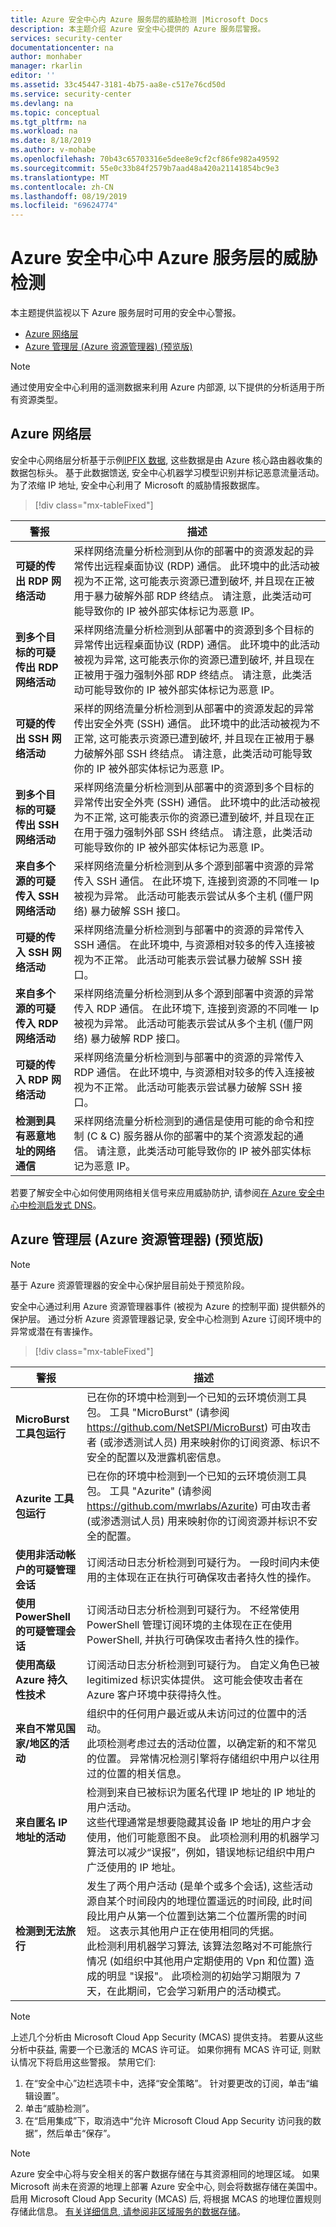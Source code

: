 ```yaml
---
title: Azure 安全中心内 Azure 服务层的威胁检测 |Microsoft Docs
description: 本主题介绍 Azure 安全中心提供的 Azure 服务层警报。
services: security-center
documentationcenter: na
author: monhaber
manager: rkarlin
editor: ''
ms.assetid: 33c45447-3181-4b75-aa8e-c517e76cd50d
ms.service: security-center
ms.devlang: na
ms.topic: conceptual
ms.tgt_pltfrm: na
ms.workload: na
ms.date: 8/18/2019
ms.author: v-mohabe
ms.openlocfilehash: 70b43c65703316e5dee8e9cf2cf86fe982a49592
ms.sourcegitcommit: 55e0c33b84f2579b7aad48a420a21141854bc9e3
ms.translationtype: MT
ms.contentlocale: zh-CN
ms.lasthandoff: 08/19/2019
ms.locfileid: "69624774"
---
```

# <a name="threat-detection-for-azure-service-layer-in-azure-security-center"></a>Azure 安全中心中 Azure 服务层的威胁检测

本主题提供监视以下 Azure 服务层时可用的安全中心警报。

* [Azure 网络层](#network-layer)
* [Azure 管理层 (Azure 资源管理器) (预览版)](#management-layer)

>[!NOTE]
>通过使用安全中心利用的遥测数据来利用 Azure 内部源, 以下提供的分析适用于所有资源类型。

## Azure 网络层<a name="network-layer"></a>

安全中心网络层分析基于示例[IPFIX 数据](https://en.wikipedia.org/wiki/IP_Flow_Information_Export), 这些数据是由 Azure 核心路由器收集的数据包标头。 基于此数据馈送, 安全中心机器学习模型识别并标记恶意流量活动。 为了浓缩 IP 地址, 安全中心利用了 Microsoft 的威胁情报数据库。

> [!div class="mx-tableFixed"]

|警报|描述|
|---|---|
|**可疑的传出 RDP 网络活动**|采样网络流量分析检测到从你的部署中的资源发起的异常传出远程桌面协议 (RDP) 通信。 此环境中的此活动被视为不正常, 这可能表示资源已遭到破坏, 并且现在正被用于暴力破解外部 RDP 终结点。 请注意，此类活动可能导致你的 IP 被外部实体标记为恶意 IP。|
|**到多个目标的可疑传出 RDP 网络活动**|采样网络流量分析检测到从部署中的资源到多个目标的异常传出远程桌面协议 (RDP) 通信。 此环境中的此活动被视为异常, 这可能表示你的资源已遭到破坏, 并且现在正被用于强力强制外部 RDP 终结点。 请注意，此类活动可能导致你的 IP 被外部实体标记为恶意 IP。|
|**可疑的传出 SSH 网络活动**|采样的网络流量分析检测到从部署中的资源发起的异常传出安全外壳 (SSH) 通信。 此环境中的此活动被视为不正常, 这可能表示资源已遭到破坏, 并且现在正被用于暴力破解外部 SSH 终结点。 请注意，此类活动可能导致你的 IP 被外部实体标记为恶意 IP。|
|**到多个目标的可疑传出 SSH 网络活动**|采样网络流量分析检测到从部署中的资源到多个目标的异常传出安全外壳 (SSH) 通信。 此环境中的此活动被视为不正常, 这可能表示你的资源已遭到破坏, 并且现在正在用于强力强制外部 SSH 终结点。 请注意，此类活动可能导致你的 IP 被外部实体标记为恶意 IP。|
|**来自多个源的可疑传入 SSH 网络活动**|采样网络流量分析检测到从多个源到部署中资源的异常传入 SSH 通信。 在此环境下, 连接到资源的不同唯一 Ip 被视为异常。 此活动可能表示尝试从多个主机 (僵尸网络) 暴力破解 SSH 接口。|
|**可疑的传入 SSH 网络活动**|采样网络流量分析检测到与部署中的资源的异常传入 SSH 通信。 在此环境中, 与资源相对较多的传入连接被视为不正常。 此活动可能表示尝试暴力破解 SSH 接口。
|**来自多个源的可疑传入 RDP 网络活动**|采样网络流量分析检测到从多个源到部署中资源的异常传入 RDP 通信。 在此环境下, 连接到资源的不同唯一 Ip 被视为异常。 此活动可能表示尝试从多个主机 (僵尸网络) 暴力破解 RDP 接口。|
|**可疑的传入 RDP 网络活动**|采样网络流量分析检测到与部署中的资源的异常传入 RDP 通信。 在此环境中, 与资源相对较多的传入连接被视为不正常。 此活动可能表示尝试暴力破解 SSH 接口。|
|**检测到具有恶意地址的网络通信**|采样网络流量分析检测到的通信是使用可能的命令和控制 (C & C) 服务器从你的部署中的某个资源发起的通信。 请注意，此类活动可能导致你的 IP 被外部实体标记为恶意 IP。|

若要了解安全中心如何使用网络相关信号来应用威胁防护, 请参阅[在 Azure 安全中心中检测启发式 DNS](https://azure.microsoft.com/blog/heuristic-dns-detections-in-azure-security-center/)。
## Azure 管理层 (Azure 资源管理器) (预览版)<a name ="management-layer"></a>

>[!NOTE]
>基于 Azure 资源管理器的安全中心保护层目前处于预览阶段。

安全中心通过利用 Azure 资源管理器事件 (被视为 Azure 的控制平面) 提供额外的保护层。 通过分析 Azure 资源管理器记录, 安全中心检测到 Azure 订阅环境中的异常或潜在有害操作。

> [!div class="mx-tableFixed"]

|警报|描述|
|---|---|
|**MicroBurst 工具包运行**|已在你的环境中检测到一个已知的云环境侦测工具包。 工具 "MicroBurst" (请参阅 https://github.com/NetSPI/MicroBurst) 可由攻击者 (或渗透测试人员) 用来映射你的订阅资源、标识不安全的配置以及泄露机密信息。|
|**Azurite 工具包运行**|已在你的环境中检测到一个已知的云环境侦测工具包。 工具 "Azurite" (请参阅 https://github.com/mwrlabs/Azurite) 可由攻击者 (或渗透测试人员) 用来映射你的订阅资源并标识不安全的配置。|
|**使用非活动帐户的可疑管理会话**|订阅活动日志分析检测到可疑行为。 一段时间内未使用的主体现在正在执行可确保攻击者持久性的操作。|
|**使用 PowerShell 的可疑管理会话**|订阅活动日志分析检测到可疑行为。 不经常使用 PowerShell 管理订阅环境的主体现在正在使用 PowerShell, 并执行可确保攻击者持久性的操作。|
|**使用高级 Azure 持久性技术**|订阅活动日志分析检测到可疑行为。 自定义角色已被 legitimized 标识实体提供。 这可能会使攻击者在 Azure 客户环境中获得持久性。|
|**来自不常见国家/地区的活动**|组织中的任何用户最近或从未访问过的位置中的活动。<br/>此项检测考虑过去的活动位置，以确定新的和不常见的位置。 异常情况检测引擎将存储组织中用户以往用过的位置的相关信息。 
|**来自匿名 IP 地址的活动**|检测到来自已被标识为匿名代理 IP 地址的 IP 地址的用户活动。 <br/>这些代理通常是想要隐藏其设备 IP 地址的用户才会使用，他们可能意图不良。 此项检测利用的机器学习算法可以减少“误报”，例如，错误地标记组织中用户广泛使用的 IP 地址。|
|**检测到无法旅行**|发生了两个用户活动 (是单个或多个会话), 这些活动源自某个时间段内的地理位置遥远的时间段, 此时间段比用户从第一个位置到达第二个位置所需的时间短。 这表示其他用户正在使用相同的凭据。 <br/>此检测利用机器学习算法, 该算法忽略对不可能旅行情况 (如组织中其他用户定期使用的 Vpn 和位置) 造成的明显 "误报"。 此项检测的初始学习期限为 7 天，在此期间，它会学习新用户的活动模式。|

>[!NOTE]
> 上述几个分析由 Microsoft Cloud App Security (MCAS) 提供支持。 若要从这些分析中获益, 需要一个已激活的 MCAS 许可证。 如果你拥有 MCAS 许可证, 则默认情况下将启用这些警报。 禁用它们:
>
> 1. 在“安全中心”边栏选项卡中，选择“安全策略”。 针对要更改的订阅，单击“编辑设置”。
> 2. 单击“威胁检测”。
> 3. 在“启用集成”下，取消选中“允许 Microsoft Cloud App Security 访问我的数据”，然后单击“保存”。

>[!NOTE]
>Azure 安全中心将与安全相关的客户数据存储在与其资源相同的地理区域。 如果 Microsoft 尚未在资源的地理上部署 Azure 安全中心, 则会将数据存储在美国中。 启用 Microsoft Cloud App Security (MCAS) 后, 将根据 MCAS 的地理位置规则存储此信息。 [有关详细信息, 请参阅非区域服务的数据存储](https://azuredatacentermap.azurewebsites.net/)。

